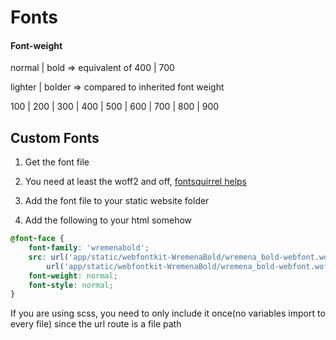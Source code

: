 # Fonts

#### Font-weight

normal | bold => equivalent of 400 | 700

lighter | bolder => compared to inherited font weight

100 | 200 | 300 | 400 | 500 | 600 | 700 | 800 | 900

## Custom Fonts

1) Get the font file

2) You need at least the woff2 and off, [fontsquirrel helps](https://www.fontsquirrel.com/tools/webfont-generator)

3) Add the font file to your static website folder

4) Add the following to your html somehow

```css
@font-face {
    font-family: 'wremenabold';
    src: url('app/static/webfontkit-WremenaBold/wremena_bold-webfont.woff2') format('woff2'),
        url('app/static/webfontkit-WremenaBold/wremena_bold-webfont.woff') format('woff');
    font-weight: normal;
    font-style: normal;
}
```

If you are using scss, you need to only include it once(no variables import to every file) since the url route is a file path

